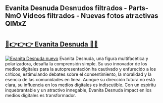 ## Evanita Desnuda D𝚎sn𝚞dos filtr𝚊dos - Parts-NmO Vid𝚎os filtr𝚊dos - N𝚞evas f𝚘tos atr𝚊ctivas QIMxZ

# <h2><a href="http://mb18ndl.tromn.icu/?c=Evanita+Desnuda">🔗👉👉👉 Evanita Desnuda 🔗🔗</a></h2>

[![Evanita Desnuda nuevo](https://i.imgur.com/pEAQMta.gif)](http://mb18ndl.tromn.icu/?c=Evanita+Desnuda)
Evanita Desnuda, una figura multifacética y polarizadora, desafía la comprensión simple. Su uso innovador de los medios digitales para la autopresentación ha cautivado y enfurecido a los críticos, estimulando debates sobre el consentimiento, la moralidad y la esencia de las comunidades en línea. Aunque su dirección futura no está clara, su influencia en los medios digitales es indiscutible. Con un espíritu inquebrantable y un atractivo innegable, Evanita Desnuda impact en los medios digitales es transformador.
